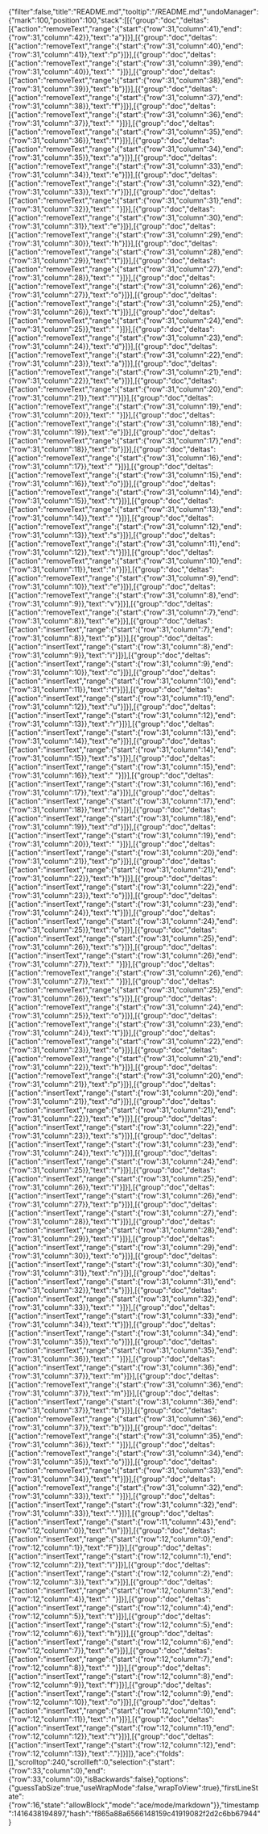 {"filter":false,"title":"README.md","tooltip":"/README.md","undoManager":{"mark":100,"position":100,"stack":[[{"group":"doc","deltas":[{"action":"removeText","range":{"start":{"row":31,"column":41},"end":{"row":31,"column":42}},"text":"a"}]}],[{"group":"doc","deltas":[{"action":"removeText","range":{"start":{"row":31,"column":40},"end":{"row":31,"column":41}},"text":"p"}]}],[{"group":"doc","deltas":[{"action":"removeText","range":{"start":{"row":31,"column":39},"end":{"row":31,"column":40}},"text":" "}]}],[{"group":"doc","deltas":[{"action":"removeText","range":{"start":{"row":31,"column":38},"end":{"row":31,"column":39}},"text":"b"}]}],[{"group":"doc","deltas":[{"action":"removeText","range":{"start":{"row":31,"column":37},"end":{"row":31,"column":38}},"text":"f"}]}],[{"group":"doc","deltas":[{"action":"removeText","range":{"start":{"row":31,"column":36},"end":{"row":31,"column":37}},"text":" "}]}],[{"group":"doc","deltas":[{"action":"removeText","range":{"start":{"row":31,"column":35},"end":{"row":31,"column":36}},"text":"l"}]}],[{"group":"doc","deltas":[{"action":"removeText","range":{"start":{"row":31,"column":34},"end":{"row":31,"column":35}},"text":"a"}]}],[{"group":"doc","deltas":[{"action":"removeText","range":{"start":{"row":31,"column":33},"end":{"row":31,"column":34}},"text":"e"}]}],[{"group":"doc","deltas":[{"action":"removeText","range":{"start":{"row":31,"column":32},"end":{"row":31,"column":33}},"text":"r"}]}],[{"group":"doc","deltas":[{"action":"removeText","range":{"start":{"row":31,"column":31},"end":{"row":31,"column":32}},"text":" "}]}],[{"group":"doc","deltas":[{"action":"removeText","range":{"start":{"row":31,"column":30},"end":{"row":31,"column":31}},"text":"e"}]}],[{"group":"doc","deltas":[{"action":"removeText","range":{"start":{"row":31,"column":29},"end":{"row":31,"column":30}},"text":"h"}]}],[{"group":"doc","deltas":[{"action":"removeText","range":{"start":{"row":31,"column":28},"end":{"row":31,"column":29}},"text":"t"}]}],[{"group":"doc","deltas":[{"action":"removeText","range":{"start":{"row":31,"column":27},"end":{"row":31,"column":28}},"text":" "}]}],[{"group":"doc","deltas":[{"action":"removeText","range":{"start":{"row":31,"column":26},"end":{"row":31,"column":27}},"text":"o"}]}],[{"group":"doc","deltas":[{"action":"removeText","range":{"start":{"row":31,"column":25},"end":{"row":31,"column":26}},"text":"t"}]}],[{"group":"doc","deltas":[{"action":"removeText","range":{"start":{"row":31,"column":24},"end":{"row":31,"column":25}},"text":" "}]}],[{"group":"doc","deltas":[{"action":"removeText","range":{"start":{"row":31,"column":23},"end":{"row":31,"column":24}},"text":"d"}]}],[{"group":"doc","deltas":[{"action":"removeText","range":{"start":{"row":31,"column":22},"end":{"row":31,"column":23}},"text":"a"}]}],[{"group":"doc","deltas":[{"action":"removeText","range":{"start":{"row":31,"column":21},"end":{"row":31,"column":22}},"text":"e"}]}],[{"group":"doc","deltas":[{"action":"removeText","range":{"start":{"row":31,"column":20},"end":{"row":31,"column":21}},"text":"l"}]}],[{"group":"doc","deltas":[{"action":"removeText","range":{"start":{"row":31,"column":19},"end":{"row":31,"column":20}},"text":" "}]}],[{"group":"doc","deltas":[{"action":"removeText","range":{"start":{"row":31,"column":18},"end":{"row":31,"column":19}},"text":"e"}]}],[{"group":"doc","deltas":[{"action":"removeText","range":{"start":{"row":31,"column":17},"end":{"row":31,"column":18}},"text":"b"}]}],[{"group":"doc","deltas":[{"action":"removeText","range":{"start":{"row":31,"column":16},"end":{"row":31,"column":17}},"text":" "}]}],[{"group":"doc","deltas":[{"action":"removeText","range":{"start":{"row":31,"column":15},"end":{"row":31,"column":16}},"text":"o"}]}],[{"group":"doc","deltas":[{"action":"removeText","range":{"start":{"row":31,"column":14},"end":{"row":31,"column":15}},"text":"t"}]}],[{"group":"doc","deltas":[{"action":"removeText","range":{"start":{"row":31,"column":13},"end":{"row":31,"column":14}},"text":" "}]}],[{"group":"doc","deltas":[{"action":"removeText","range":{"start":{"row":31,"column":12},"end":{"row":31,"column":13}},"text":"s"}]}],[{"group":"doc","deltas":[{"action":"removeText","range":{"start":{"row":31,"column":11},"end":{"row":31,"column":12}},"text":"t"}]}],[{"group":"doc","deltas":[{"action":"removeText","range":{"start":{"row":31,"column":10},"end":{"row":31,"column":11}},"text":"n"}]}],[{"group":"doc","deltas":[{"action":"removeText","range":{"start":{"row":31,"column":9},"end":{"row":31,"column":10}},"text":"e"}]}],[{"group":"doc","deltas":[{"action":"removeText","range":{"start":{"row":31,"column":8},"end":{"row":31,"column":9}},"text":"v"}]}],[{"group":"doc","deltas":[{"action":"removeText","range":{"start":{"row":31,"column":7},"end":{"row":31,"column":8}},"text":"e"}]}],[{"group":"doc","deltas":[{"action":"insertText","range":{"start":{"row":31,"column":7},"end":{"row":31,"column":8}},"text":"p"}]}],[{"group":"doc","deltas":[{"action":"insertText","range":{"start":{"row":31,"column":8},"end":{"row":31,"column":9}},"text":"i"}]}],[{"group":"doc","deltas":[{"action":"insertText","range":{"start":{"row":31,"column":9},"end":{"row":31,"column":10}},"text":"c"}]}],[{"group":"doc","deltas":[{"action":"insertText","range":{"start":{"row":31,"column":10},"end":{"row":31,"column":11}},"text":"t"}]}],[{"group":"doc","deltas":[{"action":"insertText","range":{"start":{"row":31,"column":11},"end":{"row":31,"column":12}},"text":"u"}]}],[{"group":"doc","deltas":[{"action":"insertText","range":{"start":{"row":31,"column":12},"end":{"row":31,"column":13}},"text":"r"}]}],[{"group":"doc","deltas":[{"action":"insertText","range":{"start":{"row":31,"column":13},"end":{"row":31,"column":14}},"text":"e"}]}],[{"group":"doc","deltas":[{"action":"insertText","range":{"start":{"row":31,"column":14},"end":{"row":31,"column":15}},"text":"s"}]}],[{"group":"doc","deltas":[{"action":"insertText","range":{"start":{"row":31,"column":15},"end":{"row":31,"column":16}},"text":" "}]}],[{"group":"doc","deltas":[{"action":"insertText","range":{"start":{"row":31,"column":16},"end":{"row":31,"column":17}},"text":"a"}]}],[{"group":"doc","deltas":[{"action":"insertText","range":{"start":{"row":31,"column":17},"end":{"row":31,"column":18}},"text":"n"}]}],[{"group":"doc","deltas":[{"action":"insertText","range":{"start":{"row":31,"column":18},"end":{"row":31,"column":19}},"text":"d"}]}],[{"group":"doc","deltas":[{"action":"insertText","range":{"start":{"row":31,"column":19},"end":{"row":31,"column":20}},"text":" "}]}],[{"group":"doc","deltas":[{"action":"insertText","range":{"start":{"row":31,"column":20},"end":{"row":31,"column":21}},"text":"p"}]}],[{"group":"doc","deltas":[{"action":"insertText","range":{"start":{"row":31,"column":21},"end":{"row":31,"column":22}},"text":"h"}]}],[{"group":"doc","deltas":[{"action":"insertText","range":{"start":{"row":31,"column":22},"end":{"row":31,"column":23}},"text":"o"}]}],[{"group":"doc","deltas":[{"action":"insertText","range":{"start":{"row":31,"column":23},"end":{"row":31,"column":24}},"text":"t"}]}],[{"group":"doc","deltas":[{"action":"insertText","range":{"start":{"row":31,"column":24},"end":{"row":31,"column":25}},"text":"o"}]}],[{"group":"doc","deltas":[{"action":"insertText","range":{"start":{"row":31,"column":25},"end":{"row":31,"column":26}},"text":"s"}]}],[{"group":"doc","deltas":[{"action":"insertText","range":{"start":{"row":31,"column":26},"end":{"row":31,"column":27}},"text":" "}]}],[{"group":"doc","deltas":[{"action":"removeText","range":{"start":{"row":31,"column":26},"end":{"row":31,"column":27}},"text":" "}]}],[{"group":"doc","deltas":[{"action":"removeText","range":{"start":{"row":31,"column":25},"end":{"row":31,"column":26}},"text":"s"}]}],[{"group":"doc","deltas":[{"action":"removeText","range":{"start":{"row":31,"column":24},"end":{"row":31,"column":25}},"text":"o"}]}],[{"group":"doc","deltas":[{"action":"removeText","range":{"start":{"row":31,"column":23},"end":{"row":31,"column":24}},"text":"t"}]}],[{"group":"doc","deltas":[{"action":"removeText","range":{"start":{"row":31,"column":22},"end":{"row":31,"column":23}},"text":"o"}]}],[{"group":"doc","deltas":[{"action":"removeText","range":{"start":{"row":31,"column":21},"end":{"row":31,"column":22}},"text":"h"}]}],[{"group":"doc","deltas":[{"action":"removeText","range":{"start":{"row":31,"column":20},"end":{"row":31,"column":21}},"text":"p"}]}],[{"group":"doc","deltas":[{"action":"insertText","range":{"start":{"row":31,"column":20},"end":{"row":31,"column":21}},"text":"d"}]}],[{"group":"doc","deltas":[{"action":"insertText","range":{"start":{"row":31,"column":21},"end":{"row":31,"column":22}},"text":"e"}]}],[{"group":"doc","deltas":[{"action":"insertText","range":{"start":{"row":31,"column":22},"end":{"row":31,"column":23}},"text":"s"}]}],[{"group":"doc","deltas":[{"action":"insertText","range":{"start":{"row":31,"column":23},"end":{"row":31,"column":24}},"text":"c"}]}],[{"group":"doc","deltas":[{"action":"insertText","range":{"start":{"row":31,"column":24},"end":{"row":31,"column":25}},"text":"r"}]}],[{"group":"doc","deltas":[{"action":"insertText","range":{"start":{"row":31,"column":25},"end":{"row":31,"column":26}},"text":"i"}]}],[{"group":"doc","deltas":[{"action":"insertText","range":{"start":{"row":31,"column":26},"end":{"row":31,"column":27}},"text":"p"}]}],[{"group":"doc","deltas":[{"action":"insertText","range":{"start":{"row":31,"column":27},"end":{"row":31,"column":28}},"text":"t"}]}],[{"group":"doc","deltas":[{"action":"insertText","range":{"start":{"row":31,"column":28},"end":{"row":31,"column":29}},"text":"i"}]}],[{"group":"doc","deltas":[{"action":"insertText","range":{"start":{"row":31,"column":29},"end":{"row":31,"column":30}},"text":"o"}]}],[{"group":"doc","deltas":[{"action":"insertText","range":{"start":{"row":31,"column":30},"end":{"row":31,"column":31}},"text":"n"}]}],[{"group":"doc","deltas":[{"action":"insertText","range":{"start":{"row":31,"column":31},"end":{"row":31,"column":32}},"text":"s"}]}],[{"group":"doc","deltas":[{"action":"insertText","range":{"start":{"row":31,"column":32},"end":{"row":31,"column":33}},"text":" "}]}],[{"group":"doc","deltas":[{"action":"insertText","range":{"start":{"row":31,"column":33},"end":{"row":31,"column":34}},"text":"t"}]}],[{"group":"doc","deltas":[{"action":"insertText","range":{"start":{"row":31,"column":34},"end":{"row":31,"column":35}},"text":"o"}]}],[{"group":"doc","deltas":[{"action":"insertText","range":{"start":{"row":31,"column":35},"end":{"row":31,"column":36}},"text":" "}]}],[{"group":"doc","deltas":[{"action":"insertText","range":{"start":{"row":31,"column":36},"end":{"row":31,"column":37}},"text":"m"}]}],[{"group":"doc","deltas":[{"action":"removeText","range":{"start":{"row":31,"column":36},"end":{"row":31,"column":37}},"text":"m"}]}],[{"group":"doc","deltas":[{"action":"insertText","range":{"start":{"row":31,"column":36},"end":{"row":31,"column":37}},"text":"b"}]}],[{"group":"doc","deltas":[{"action":"removeText","range":{"start":{"row":31,"column":36},"end":{"row":31,"column":37}},"text":"b"}]}],[{"group":"doc","deltas":[{"action":"removeText","range":{"start":{"row":31,"column":35},"end":{"row":31,"column":36}},"text":" "}]}],[{"group":"doc","deltas":[{"action":"removeText","range":{"start":{"row":31,"column":34},"end":{"row":31,"column":35}},"text":"o"}]}],[{"group":"doc","deltas":[{"action":"removeText","range":{"start":{"row":31,"column":33},"end":{"row":31,"column":34}},"text":"t"}]}],[{"group":"doc","deltas":[{"action":"removeText","range":{"start":{"row":31,"column":32},"end":{"row":31,"column":33}},"text":" "}]}],[{"group":"doc","deltas":[{"action":"insertText","range":{"start":{"row":31,"column":32},"end":{"row":31,"column":33}},"text":"."}]}],[{"group":"doc","deltas":[{"action":"insertText","range":{"start":{"row":11,"column":43},"end":{"row":12,"column":0}},"text":"\n"}]}],[{"group":"doc","deltas":[{"action":"insertText","range":{"start":{"row":12,"column":0},"end":{"row":12,"column":1}},"text":"F"}]}],[{"group":"doc","deltas":[{"action":"insertText","range":{"start":{"row":12,"column":1},"end":{"row":12,"column":2}},"text":"i"}]}],[{"group":"doc","deltas":[{"action":"insertText","range":{"start":{"row":12,"column":2},"end":{"row":12,"column":3}},"text":"x"}]}],[{"group":"doc","deltas":[{"action":"insertText","range":{"start":{"row":12,"column":3},"end":{"row":12,"column":4}},"text":" "}]}],[{"group":"doc","deltas":[{"action":"insertText","range":{"start":{"row":12,"column":4},"end":{"row":12,"column":5}},"text":"t"}]}],[{"group":"doc","deltas":[{"action":"insertText","range":{"start":{"row":12,"column":5},"end":{"row":12,"column":6}},"text":"h"}]}],[{"group":"doc","deltas":[{"action":"insertText","range":{"start":{"row":12,"column":6},"end":{"row":12,"column":7}},"text":"e"}]}],[{"group":"doc","deltas":[{"action":"insertText","range":{"start":{"row":12,"column":7},"end":{"row":12,"column":8}},"text":" "}]}],[{"group":"doc","deltas":[{"action":"insertText","range":{"start":{"row":12,"column":8},"end":{"row":12,"column":9}},"text":"f"}]}],[{"group":"doc","deltas":[{"action":"insertText","range":{"start":{"row":12,"column":9},"end":{"row":12,"column":10}},"text":"o"}]}],[{"group":"doc","deltas":[{"action":"insertText","range":{"start":{"row":12,"column":10},"end":{"row":12,"column":11}},"text":"n"}]}],[{"group":"doc","deltas":[{"action":"insertText","range":{"start":{"row":12,"column":11},"end":{"row":12,"column":12}},"text":"t"}]}],[{"group":"doc","deltas":[{"action":"insertText","range":{"start":{"row":12,"column":12},"end":{"row":12,"column":13}},"text":"."}]}]]},"ace":{"folds":[],"scrolltop":240,"scrollleft":0,"selection":{"start":{"row":33,"column":0},"end":{"row":33,"column":0},"isBackwards":false},"options":{"guessTabSize":true,"useWrapMode":false,"wrapToView":true},"firstLineState":{"row":16,"state":"allowBlock","mode":"ace/mode/markdown"}},"timestamp":1416438194897,"hash":"f865a88a6566148159c41919082f2d2c6bb67944"}